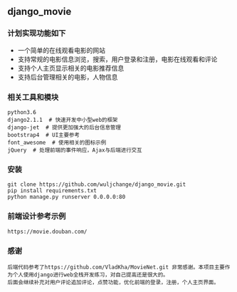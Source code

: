 ## django_movie
### 计划实现功能如下
- 一个简单的在线观看电影的网站
- 支持常规的电影信息浏览，搜索，用户登录和注册，电影在线观看和评论
- 支持个人主页显示相关的电影推荐信息
- 支持后台管理相关的电影，人物信息
### 相关工具和模块
    python3.6
    django2.1.1  # 快速开发中小型web的框架
    django-jet  # 提供更加强大的后台信息管理
    bootstrap4  # UI主要参考
    font_awesome  # 使用相关的图标示例
    jQuery  # 处理前端的事件响应，Ajax与后端进行交互
### 安装
    git clone https://github.com/wuljchange/django_movie.git
    pip install requirements.txt
    python manage.py runserver 0.0.0.0:80
### 前端设计参考示例
    https://movie.douban.com/
### 感谢
    后端代码参考了https://github.com/VladKha/MovieNet.git 非常感谢。本项目主要作为个人使用django进行web全栈开发练习，对自己提高还是很大的。
    后面会继续补充对用户评论追加评论，点赞功能，优化前端的登录，注册，个人主页界面。
